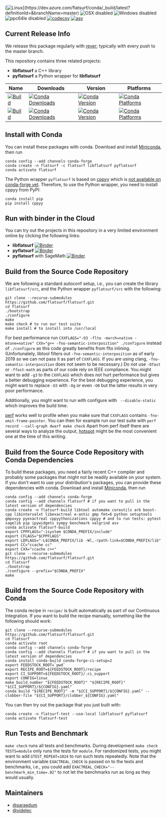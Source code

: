 [![Linux](https://dev.azure.com/flatsurf/conda/_apis/build/status/flatsurf.flatsurf?branchName=master&jobName=linux&configuration=linux%20build_linux_)](https://dev.azure.com/flatsurf/conda/_build/latest?definitionId=&branchName=master)
![OSX disabled](https://img.shields.io/badge/OSX-disabled-lightgrey.svg)
![Windows disabled](https://img.shields.io/badge/Windows-disabled-lightgrey.svg)
![ppc64le disabled](https://img.shields.io/badge/ppc64le-disabled-lightgrey.svg)
[![codecov](https://codecov.io/gh/flatsurf/flatsurf/branch/master/graph/badge.svg)](https://codecov.io/gh/flatsurf/flatsurf)
[![asv](http://img.shields.io/badge/benchmarked%20by-asv-blue.svg?style=flat)](https://flatsurf.github.io/flatsurf-asv/)

## Current Release Info

We release this package regularly with [rever](https://regro.github.io/rever-docs/index.html); typically with every push to the master branch.

This repository contains three related projects:

* **libflatsurf** a C++ library
* **pyflatsurf** a Python wrapper for **libflatsurf**

| Name | Downloads | Version | Platforms |
| --- | --- | --- | --- |
| [![Build](https://img.shields.io/badge/recipe-libflatsurf-green.svg)](https://anaconda.org/flatsurf/libflatsurf) | [![Conda Downloads](https://img.shields.io/conda/dn/flatsurf/libflatsurf.svg)](https://anaconda.org/flatsurf/libflatsurf) | [![Conda Version](https://img.shields.io/conda/vn/flatsurf/libflatsurf.svg)](https://anaconda.org/flatsurf/libflatsurf) | [![Conda Platforms](https://img.shields.io/conda/pn/flatsurf/libflatsurf.svg)](https://anaconda.org/flatsurf/libflatsurf) |
| [![Build](https://img.shields.io/badge/recipe-pyflatsurf-green.svg)](https://anaconda.org/flatsurf/pyflatsurf) | [![Conda Downloads](https://img.shields.io/conda/dn/flatsurf/pyflatsurf.svg)](https://anaconda.org/flatsurf/pyflatsurf) | [![Conda Version](https://img.shields.io/conda/vn/flatsurf/pyflatsurf.svg)](https://anaconda.org/flatsurf/pyflatsurf) | [![Conda Platforms](https://img.shields.io/conda/pn/flatsurf/pyflatsurf.svg)](https://anaconda.org/flatsurf/pyflatsurf) |

## Install with Conda

You can install these packages with conda. Download and install [Miniconda](https://conda.io/miniconda.html), then run

```
conda config --add channels conda-forge
conda create -n flatsurf -c flatsurf libflatsurf pyflatsurf
conda activate flatsurf
```

The Python wrapper `pyflatsurf` is based on [cppyy](https://cppyy.readthedocs.io/) which is [not available on conda-forge yet](https://bitbucket.org/wlav/cppyy/issues/55/package-for-conda-forge). Therefore, to use the Python wrapper, you need to install cppyy from PyPI:

```
conda install pip
pip install cppyy
```

## Run with binder in the Cloud

You can try out the projects in this repository in a very limited environment online by clicking the following links:

* **libflatsurf** [![Binder](https://mybinder.org/badge_logo.svg)](https://mybinder.org/v2/gh/flatsurf/flatsurf/master?filepath=binder%2FSample.libflatsurf.ipynb)
* **pyflatsurf** [![Binder](https://mybinder.org/badge_logo.svg)](https://mybinder.org/v2/gh/flatsurf/flatsurf/master?filepath=binder%2FSample.pyflatsurf.ipynb)
* **pyflatsurf** with SageMath [![Binder](https://mybinder.org/badge_logo.svg)](https://mybinder.org/v2/gh/flatsurf/flatsurf/master?filepath=binder%2FSample.pyflatsurf.sage.ipynb)

## Build from the Source Code Repository

We are following a standard autoconf setup, i.e., you can create the library
`libflatsurf/src`, and the Python wrapper `pyflatsurf/src` with the following:

```
git clone --recurse-submodules https://github.com/flatsurf/flatsurf.git
cd flatsurf
./bootstrap
./configure
make
make check # to run our test suite
make install # to install into /usr/local
```

For best performance run `CXXFLAGS="-O3 -flto -march=native -mtune=native"
CXX="g++ -fno-semantic-interposition" ./configure` instead of `./configure` as
this code greatly benefits from flto inlining. (Unfortunately, libtool filters
out `-fno-semantic-interposition` as of early 2019 so we can not pass it as
part of `CXXFLAGS`. If you are using clang, `-fno-semantic-interposition` does
not seem to be necessary.) Do not use `-Ofast` or `-ffast-math` as parts of our
code rely on IEEE compliance. You might want to add `-g3` to the `CXXFLAGS`
which does not hurt performance but gives a better debugging experience. For
the best debugging experience, you might want to replace `-O3` with `-Og` or
even `-O0` but the latter results in very poor performance.

Additionally, you might want to run with configure with ` --disable-static`
which improves the build time.

[perf](https://perf.wiki.kernel.org/index.php/Main_Page) works well to profile
when you make sure that `CXXFLAGS` contains `-fno-omit-frame-pointer`. You can
then for example run our test suite with `perf record --call-graph dwarf make
check` Apart from perf itself there are several ways to analyze the output,
[hotspot](https://github.com/KDAB/hotspot) might be the most convenient one at
the time of this writing.

## Build from the Source Code Repository with Conda Dependencies

To build these packages, you need a fairly recent C++ compiler and probably
some packages that might not be readily available on your system. If you don't
want to use your distribution's packages, you can provide these dependencies
with conda. Download and install [Miniconda](https://conda.io/miniconda.html),
then run

```
conda config --add channels conda-forge
conda config --add channels flatsurf # if you want to pull in the latest version of dependencies
conda create -n flatsurf-build libtool automake coreutils arb boost-cpp libintervalxt libexactreal e-antic gmp fmt=6 python setuptools gmpxxyy pyexactreal cppyythonizations cppyy # and to run tests: pytest sagelib pip ipywidgets sympy benchmark valgrind asv
conda activate flatsurf-build
export CPPFLAGS="-isystem $CONDA_PREFIX/include"
export CFLAGS="$CPPFLAGS"
export LDFLAGS="-L$CONDA_PREFIX/lib -Wl,-rpath-link=$CONDA_PREFIX/lib"
export CC="ccache cc"
export CXX="ccache c++"
git clone --recurse-submodules https://github.com/flatsurf/flatsurf.git
cd flatsurf
./bootstrap
./configure --prefix="$CONDA_PREFIX"
make
```

## Build from the Source Code Repository with Conda

The conda recipe in `recipe/` is built automatically as part of our Continuous
Integration. If you want to build the recipe manually, something like the
following should work:

```
git clone --recurse-submodules https://github.com/flatsurf/flatsurf.git
cd flatsurf
conda activate root
conda config --add channels conda-forge
conda config --add channels flatsurf # if you want to pull in the latest version of dependencies
conda install conda-build conda-forge-ci-setup=2
export FEEDSTOCK_ROOT=`pwd`
export RECIPE_ROOT=${FEEDSTOCK_ROOT}/recipe
export CI_SUPPORT=${FEEDSTOCK_ROOT}/.ci_support
export CONFIG=linux_
make_build_number "${FEEDSTOCK_ROOT}" "${RECIPE_ROOT}" "${CI_SUPPORT}/${CONFIG}.yaml"
conda build "${RECIPE_ROOT}" -m "${CI_SUPPORT}/${CONFIG}.yaml" --clobber-file "${CI_SUPPORT}/clobber_${CONFIG}.yaml"
```

You can then try out the package that you just built with:
```
conda create -n flatsurf-test --use-local libflatsurf pyflatsurf
conda activate flatsurf-test
```

## Run Tests and Benchmark

`make check` runs all tests and benchmarks. During development `make check TESTS=module`
only runs the tests for `module`. For randomized tests, you might want to add
`GTEST_REPEAT=1024` to run such tests repeatedly. Note that the environment
variable `EXACTREAL_CHECK` is passed on to the tests and benchmarks, i.e., you
could add `EXACTREAL_CHECK="--benchmark_min_time=.02"` to not let the
benchmarks run as long as they would usually.

## Maintainers

* [@saraedum](https://github.com/saraedum)
* [@videlec](https://github.com/videlec)

